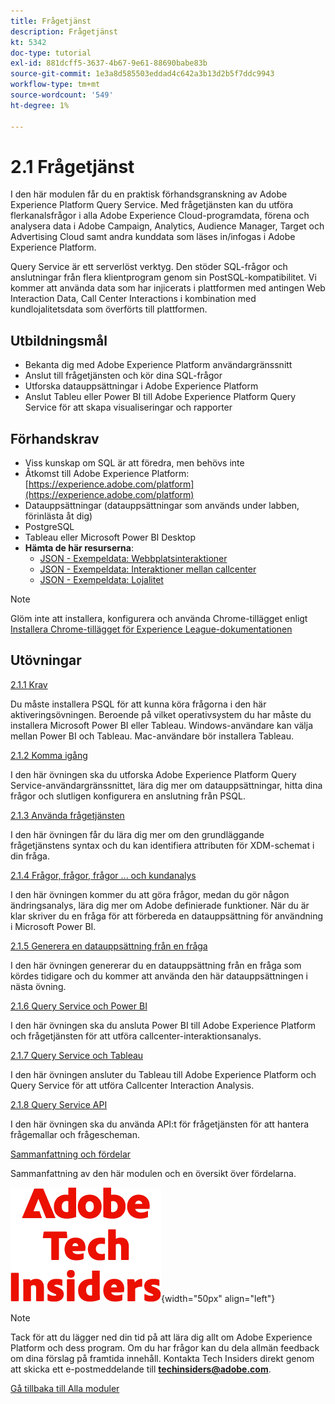 ```yaml
---
title: Frågetjänst
description: Frågetjänst
kt: 5342
doc-type: tutorial
exl-id: 881dcff5-3637-4b67-9e61-88690babe83b
source-git-commit: 1e3a8d585503eddad4c642a3b13d2b5f7ddc9943
workflow-type: tm+mt
source-wordcount: '549'
ht-degree: 1%

---
```


# 2.1 Frågetjänst

I den här modulen får du en praktisk förhandsgranskning av Adobe Experience Platform Query Service. Med frågetjänsten kan du utföra flerkanalsfrågor i alla Adobe Experience Cloud-programdata, förena och analysera data i Adobe Campaign, Analytics, Audience Manager, Target och Advertising Cloud samt andra kunddata som läses in/infogas i Adobe Experience Platform.

Query Service är ett serverlöst verktyg. Den stöder SQL-frågor och anslutningar från flera klientprogram genom sin PostSQL-kompatibilitet.
Vi kommer att använda data som har injicerats i plattformen med antingen Web Interaction Data, Call Center Interactions i kombination med kundlojalitetsdata som överförts till plattformen.

## Utbildningsmål

- Bekanta dig med Adobe Experience Platform användargränssnitt
- Anslut till frågetjänsten och kör dina SQL-frågor
- Utforska datauppsättningar i Adobe Experience Platform
- Anslut Tableu eller Power BI till Adobe Experience Platform Query Service för att skapa visualiseringar och rapporter

## Förhandskrav

- Viss kunskap om SQL är att föredra, men behövs inte
- Åtkomst till Adobe Experience Platform: [https://experience.adobe.com/platform](https://experience.adobe.com/platform)
- Datauppsättningar (datauppsättningar som används under labben, förinlästa åt dig)
- PostgreSQL
- Tableau eller Microsoft Power BI Desktop
- **Hämta de här resurserna**:
   - [JSON - Exempeldata: Webbplatsinteraktioner](./../../../../assets/json/ee.json)
   - [JSON - Exempeldata: Interaktioner mellan callcenter](./../../../../assets/json/callcenter.json)
   - [JSON - Exempeldata: Lojalitet](./../../../../assets/json/loyalty.json)

>[!NOTE]
>
>Glöm inte att installera, konfigurera och använda Chrome-tillägget enligt [Installera Chrome-tillägget för Experience League-dokumentationen](../../../getting-started/gettingstarted/ex1.md)

## Utövningar

[2.1.1 Krav](./ex1.md)

Du måste installera PSQL för att kunna köra frågorna i den här aktiveringsövningen. Beroende på vilket operativsystem du har måste du installera Microsoft Power BI eller Tableau. Windows-användare kan välja mellan Power BI och Tableau. Mac-användare bör installera Tableau.

[2.1.2 Komma igång](./ex2.md)

I den här övningen ska du utforska Adobe Experience Platform Query Service-användargränssnittet, lära dig mer om datauppsättningar, hitta dina frågor och slutligen konfigurera en anslutning från PSQL.

[2.1.3 Använda frågetjänsten](./ex3.md)

I den här övningen får du lära dig mer om den grundläggande frågetjänstens syntax och du kan identifiera attributen för XDM-schemat i din fråga.

[2.1.4 Frågor, frågor, frågor ... och kundanalys](./ex4.md)

I den här övningen kommer du att göra frågor, medan du gör någon ändringsanalys, lära dig mer om Adobe definierade funktioner. När du är klar skriver du en fråga för att förbereda en datauppsättning för användning i Microsoft Power BI.

[2.1.5 Generera en datauppsättning från en fråga](./ex5.md)

I den här övningen genererar du en datauppsättning från en fråga som kördes tidigare och du kommer att använda den här datauppsättningen i nästa övning.

[2.1.6 Query Service och Power BI](./ex6.md)

I den här övningen ska du ansluta Power BI till Adobe Experience Platform och frågetjänsten för att utföra callcenter-interaktionsanalys.

[2.1.7 Query Service och Tableau](./ex7.md)

I den här övningen ansluter du Tableau till Adobe Experience Platform och Query Service för att utföra Callcenter Interaction Analysis.

[2.1.8 Query Service API](./ex8.md)

I den här övningen ska du använda API:t för frågetjänsten för att hantera frågemallar och frågescheman.

[Sammanfattning och fördelar](./summary.md)

Sammanfattning av den här modulen och en översikt över fördelarna.

![Tech Insiders](./../../../../assets/images/techinsiders.png){width="50px" align="left"}

>[!NOTE]
>
>Tack för att du lägger ned din tid på att lära dig allt om Adobe Experience Platform och dess program. Om du har frågor kan du dela allmän feedback om dina förslag på framtida innehåll. Kontakta Tech Insiders direkt genom att skicka ett e-postmeddelande till **techinsiders@adobe.com**.

[Gå tillbaka till Alla moduler](./../../../../overview.md)

